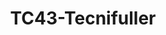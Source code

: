---
title: "TC43-Tecnifuller"
url: /fusagasuga/tc43-tecnifuller/
shop: reparación de automóviles
---